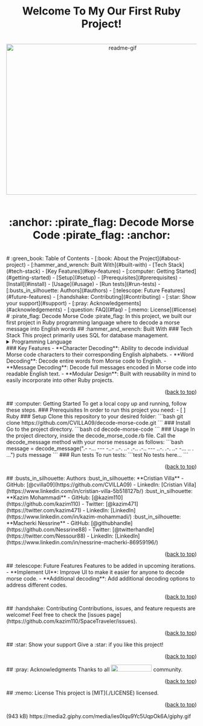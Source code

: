 <a name="readme-top"></a>
<div align="center">
 <h1><b> Welcome To My Our First Ruby Project! </b></h1>
</div>
<br/>
<div align="center">
  <img src="https://media2.giphy.com/media/ies0Iqu9Yc5UqpOk6A/giphy.gif" alt="readme-gif" width="600" height="400" style="display: inline-block;">
</div>
<br/>
<div align="center">
  <h1 style="border-bottom: none;"> :anchor: :pirate_flag: Decode Morse Code :pirate_flag: :anchor: </h1>
</div>
<br/>
<!-- TABLE OF CONTENTS -->
# :green_book: Table of Contents
- [:book: About the Project](#about-project)
  - [:hammer_and_wrench: Built With](#built-with)
    - [Tech Stack](#tech-stack)
    - [Key Features](#key-features)
- [:computer: Getting Started](#getting-started)
  - [Setup](#setup)
  - [Prerequisites](#prerequisites)
  - [Install](#install)
  - [Usage](#usage)
  - [Run tests](#run-tests)
- [:busts_in_silhouette: Authors](#authors)
- [:telescope: Future Features](#future-features)
- [:handshake: Contributing](#contributing)
- [:star:️ Show your support](#support)
- [:pray: Acknowledgements](#acknowledgements)
- [:question: FAQ](#faq)
- [:memo: License](#license)
<br/>
<!-- PROJECT DESCRIPTION -->
# :pirate_flag: Decode Morse Code :pirate_flag: <a name="about-project"></a>
In this project, we built our first project in Ruby programming language where to decode a morse message into English words
## :hammer_and_wrench: Built With <a name="built-with"></a>
### Tech Stack <a name="tech-stack"></a>
This project primarily uses SQL for database management.
<details>
<summary>Programming Language</summary>
  <ul>
   <li><a href="https://www.ruby-lang.org/en/">Ruby</a></li>
  </ul>
</details>
<!-- Features -->
### Key Features <a name="key-features"></a>
- **Character Decoding**: Ability to decode individual Morse code characters to their corresponding English alphabets.
- **Word Decoding**: Decode entire words from Morse code to English.
- **Message Decoding**: Decode full messages encoded in Morse code into readable English text.
- **Modular Design**: Built with reusability in mind to easily incorporate into other Ruby projects.
<p align="right">(<a href="#readme-top">back to top</a>)</p>
<!-- GETTING STARTED -->
## :computer: Getting Started <a name="getting-started"></a>
<a name="readme-top"></a>
To get a local copy up and running, follow these steps.
### Prerequisites
In order to run this project you need:
- [ ] Ruby
### Setup
Clone this repository to your desired folder:
```bash
  git clone https://github.com/CVILLA09/decode-morse-code.git
```
### Install
Go to the project directory.
```bash
  cd decode-morse-code
```
### Usage
In the project directory, inside the decode_morse_code.rb file. Call the decode_message method with your morse message as follows:
```bash
  message = decode_message(".-   -... --- -..-   ..-. ..- .-.. .-..   --- ..-.   .-. ..- -... .. . ...")
puts message
```
### Run tests
To run tests:
```test
No tests here...
```
<p align="right">(<a href="#readme-top">back to top</a>)</p>
<!-- AUTHORS -->
## :busts_in_silhouette: Authors <a name="authors"></a>
:bust_in_silhouette: **Cristian Villa**
- GitHub: [@cvilla09](https://github.com/CVILLA09)
- LinkedIn: [Cristian Villa](https://www.linkedin.com/in/cristian-villa-5b518127b/)
:bust_in_silhouette: **Kazim Mohammadi**
- GitHub: [@kazim110](https://github.com/kazim110)
- Twitter: [@kazim471](https://twitter.com/kazim471)
- LinkedIn: [LinkedIn](https://www.linkedin.com/in/kazim-mohammadi/)
:bust_in_silhouette: **Macherki Nessrine**
- GitHub: [@githubhandle](https://github.com/Nessrine88)
- Twitter: [@twitterhandle](https://twitter.com/Nessour88)
- LinkedIn: [LinkedIn](https://www.linkedin.com/in/nessrine-macherki-86959196/)
<p align="right">(<a href="#readme-top">back to top</a>)</p>
<!-- FUTURE FEATURES -->
## :telescope: Future Features <a name="future-features"></a>
Features to be added in upcoming iterations.
- **Implement UI**: Improve UI to make it easier for anyone to decode morse code.
- **Additional decoding**: Add additional decoding options to address different codes.
<p align="right">(<a href="#readme-top">back to top</a>)</p>
## :handshake: Contributing <a name="contributing"></a>
Contributions, issues, and feature requests are welcome!
Feel free to check the [issues page](https://github.com/kazim110/SpaceTraveler/issues).
<p align="right">(<a href="#readme-top">back to top</a>)</p>
<!-- SUPPORT -->
## :star:️ Show your support <a name="support"></a>
Give a :star:️ if you like this project!
<p align="right">(<a href="#readme-top">back to top</a>)</p>
<!-- ACKNOWLEDGEMENTS -->
## :pray: Acknowledgments <a name="acknowledgements"></a>
Thanks to all <img src="https://assets-global.website-files.com/5dbb30f00775d4c32191a4df/61b33c641028e40f097ca160_microverse-nav-logo-170.png" width="108" height="18"> community.
<p align="right">(<a href="#readme-top">back to top</a>)</p>
<!-- LICENSE -->
## :memo: License <a name="license"></a>
This project is [MIT](./LICENSE) licensed.
<p align="right">(<a href="#readme-top">back to top</a>)</p>
(943 kB)
https://media2.giphy.com/media/ies0Iqu9Yc5UqpOk6A/giphy.gif
